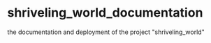 # shriveling_world_documentation
the documentation and deployment of the project "shriveling_world"
